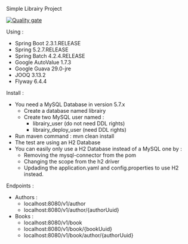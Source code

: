 Simple Librairy Project

[![Quality gate](https://sonarcloud.io/api/project_badges/quality_gate?project=MagicSoup_SpringJOOQ)](https://sonarcloud.io/dashboard?id=MagicSoup_SpringJOOQ)

Using :
- Spring Boot 2.3.1.RELEASE
- Spring 5.2.7.RELEASE
- Spring Batch 4.2.4.RELEASE
- Google AutoValue 1.7.3
- Google Guava 29.0-jre
- JOOQ 3.13.2
- Flyway 6.4.4

Install :
- You need a MySQL Database in version 5.7.x
    - Create a database named librairy
    - Create two MySQL user named :
        - librairy_user (do not need DDL rights)
        - librairy_deploy_user (need DDL rights)
- Run maven command : mvn clean install
- The test are using an H2 Database
- You can easily only use a H2 Database instead of a MySQL one by : 
    - Removing the mysql-connector from the pom 
    - Changing the scope from the h2 driver
    - Updading the application.yaml and config.properties to use H2 instead.

Endpoints :
  - Authors :
    - localhost:8080/v1/author
    - localhost:8080/v1/author/{authorUuid}
  - Books :   
    - localhost:8080/v1/book
    - localhost:8080/v1/book/{bookUuid}
    - localhost:8080/v1/book/author/{authorUuid}
